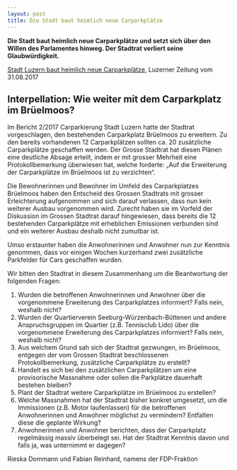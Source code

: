```yaml
---
layout: post
title: Die Stadt baut heimlich neue Carparkplätze
---
```


**Die Stadt baut heimlich neue Carparkplätze und setzt sich über den Willen des Parlamentes hinweg. Der Stadtrat verliert seine Glaubwürdigkeit.**

[Stadt Luzern baut heimlich neue Carparkplätze](http://www.luzernerzeitung.ch/nachrichten/zentralschweiz/luzern/stadt-legalisiert-falsche-parkplaetze;art9647,1093267), Luzerner Zeitung vom 31.08.2017

## Interpellation: Wie weiter mit dem Carparkplatz im Brüelmoos?

Im Bericht 2/2017 Carparkierung Stadt Luzern hatte der Stadtrat vorgeschlagen, den bestehenden Carparkplatz Brüelmoos zu erweitern. Zu den bereits vorhandenen 12 Carparkplätzen sollten ca. 20 zusätzliche Carparkplätze geschaffen werden. Der Grosse Stadtrat hat diesen Plänen eine deutliche Absage erteilt, indem er mit grosser Mehrheit eine Protokollbemerkung überwiesen hat, welche forderte: „Auf die Erweiterung der Carparkplätze im Brüelmoos ist zu verzichten“.

Die Bewohnerinnen und Bewohner im Umfeld des Carparkplatzes Brüelmoos haben den Entscheid des Grossen Stadtrats mit grosser Erleichterung aufgenommen und sich darauf verlassen, dass nun kein weiterer Ausbau vorgenommen wird. Zurecht haben sie im Vorfeld der Diskussion im Grossen Stadtrat darauf hingewiesen, dass bereits die 12 bestehenden Carparkplätze mit erheblichen Emissionen verbunden sind und ein weiterer Ausbau deshalb nicht zumutbar ist.

Umso erstaunter haben die Anwohnerinnen und Anwohner nun zur Kenntnis genommen, dass vor einigen Wochen kurzerhand zwei zusätzliche Parkfelder für Cars geschaffen wurden.

Wir bitten den Stadtrat in diesem Zusammenhang um die Beantwortung der folgenden Fragen:

1.	Wurden die betroffenen Anwohnerinnen und Anwohner über die vorgenommene Erweiterung des Carparkplatzes informiert? Falls nein, weshalb nicht?
2.	Wurden der Quartierverein Seeburg-Würzenbach-Büttenen und andere Anspruchsgruppen im Quartier (z.B. Tennisclub Lido) über die vorgenommene Erweiterung des Carparkplatzes informiert? Falls nein, weshalb nicht?
3.	Aus welchem Grund sah sich der Stadtrat gezwungen, im Brüelmoos, entgegen der vom Grossen Stadtrat beschlossenen Protokollbemerkung, zusätzliche Carparkplätze zu erstellt?
4.	Handelt es sich bei den zusätzlichen Carparkplätzen um eine provisorische Massnahme oder sollen die Parkplätze dauerhaft bestehen bleiben?
5.	Plant der Stadtrat weitere Carparkplätze im Brüelmoos zu erstellen?
6.	Welche Massnahmen hat der Stadtrat bisher konkret umgesetzt, um die Immissionen (z.B. Motor laufenlassen) für die betroffenen Anwohnerinnen und Anwohner möglichst zu vermindern? Entfalten diese die geplante Wirkung?
7.	Anwohnerinnen und Anwohner berichten, dass der Carparkplatz regelmässig massiv überbelegt sei. Hat der Stadtrat Kenntnis davon und falls ja, was unternimmt er dagegen?

Rieska Dommann und Fabian Reinhard, namens der FDP-Fraktion
